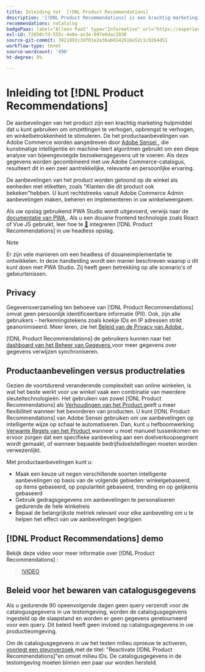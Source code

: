 ```yaml
---
title: Inleiding tot  [!DNL Product Recommendations]
description: '[!DNL Product Recommendations] is een krachtig marketinginstrument dat u kunt gebruiken om conversies te verhogen, de inkomsten te verhogen en de betrokkenheid van klanten te stimuleren.'
recommendations: noCatalog
badgePaas: label="Alleen PaaS" type="Informative" url="https://experienceleague.adobe.com/nl/docs/commerce/user-guides/product-solutions" tooltip="Is alleen van toepassing op Adobe Commerce op Cloud-projecten (door Adobe beheerde PaaS-infrastructuur) en op projecten in het veld."
exl-id: 72850cfd-555c-4e0e-ac3e-097e6dac2030
source-git-commit: 3821893c3df01e2e36ab0142616e52c1c92b4d51
workflow-type: tm+mt
source-wordcount: '490'
ht-degree: 0%

---
```


# Inleiding tot [!DNL Product Recommendations]

De aanbevelingen van het product zijn een krachtig marketing hulpmiddel dat u kunt gebruiken om omzettingen te verhogen, opbrengst te verhogen, en winkelbetrokkenheid te stimuleren. De het productaanbevelingen van Adobe Commerce worden aangedreven door [ Adobe Sensei ](https://www.adobe.com/sensei.html), die kunstmatige intelligentie en machine-leert algoritmen gebruikt om een diepe analyse van bijeengevoegde bezoekersgegevens uit te voeren. Als deze gegevens worden gecombineerd met uw Adobe Commerce-catalogus, resulteert dit in een zeer aantrekkelijke, relevante en persoonlijke ervaring.

De aanbevelingen van het product worden getoond op de winkel als eenheden met etiketten, zoals &quot;Klanten die dit product ook bekeken&quot;hebben. U kunt rechtstreeks vanuit Adobe Commerce Admin aanbevelingen maken, beheren en implementeren in uw winkelweergaven.

Als uw opslag gebruikend PWA Studio wordt uitgevoerd, verwijs naar de [ documentatie van PWA ](https://developer.adobe.com/commerce/pwa-studio/integrations/product-recommendations/). Als u een douane frontend technologie zoals React of Vue JS gebruikt, leer hoe te [&#128279;](headless.md) integreren [!DNL Product Recommendations] in uw headless opslag.

>[!NOTE]
>
>Er zijn vele manieren om een headless of douaneimplementatie te ontwikkelen. In deze handleiding wordt een manier beschreven waarop u dit kunt doen met PWA Studio. Zij heeft geen betrekking op alle scenario&#39;s of gebeurtenissen.

## Privacy

Gegevensverzameling ten behoeve van [!DNL Product Recommendations] omvat geen persoonlijk identificeerbare informatie (PII). Ook, zijn alle gebruikers - herkenningstekens zoals koekje IDs en IP adressen strikt geanonimiseerd. Meer leren, zie het [ Beleid van de Privacy van Adobe ](https://www.adobe.com/privacy/policy.html).

[!DNL Product Recommendations] de gebruikers kunnen naar het [ dashboard van het Beheer van Gegevens ](https://experienceleague.adobe.com/docs/commerce-admin/systems/data-transfer/data-dashboard.html?lang=nl-NL) voor meer gegevens over gegevens verwijzen synchroniseren.

## Productaanbevelingen versus productrelaties

Gezien de voortdurend veranderende complexiteit van online winkelen, is wat het beste werkt voor uw winkel vaak een combinatie van meerdere sleuteltechnologieën. Het gebruiken van zowel [!DNL Product Recommendations] als [ Verhoudingen van het Product ](https://experienceleague.adobe.com/docs/commerce-admin/marketing/promotions/product-relationships/product-relationships.html?lang=nl-NL) geeft u meer flexibiliteit wanneer het bevorderen van producten. U kunt [!DNL Product Recommendations] van Adobe Sensei gebruiken om uw aanbevelingen op intelligente wijze op schaal te automatiseren. Dan, kunt u hefboomwerking [ Verwante Regels van het Product ](https://experienceleague.adobe.com/docs/commerce-admin/marketing/promotions/product-relationships/product-related-rules.html?lang=nl-NL) wanneer u moet manueel tussenkomen en ervoor zorgen dat een specifieke aanbeveling aan een doelverkoopsegment wordt gemaakt, of wanneer bepaalde bedrijfsdoelstellingen moeten worden verwezenlijkt.

Met productaanbevelingen kunt u:

- Maak een keuze uit negen verschillende soorten intelligente aanbevelingen op basis van de volgende gebieden: winkelgebaseerd, op items gebaseerd, op populariteit gebaseerd, trending en op gelijkenis gebaseerd
- Gebruik gedragsgegevens om aanbevelingen te personaliseren gedurende de hele winkelreis
- Bepaal de belangrijkste metriek relevant voor elke aanbeveling om u te helpen het effect van uw aanbevelingen begrijpen

## [!DNL Product Recommendations] demo

Bekijk deze video voor meer informatie over [!DNL Product Recommendations] :

>[!VIDEO](https://video.tv.adobe.com/v/343991?quality=12)

## Beleid voor het bewaren van catalogusgegevens

Als u gedurende 90 opeenvolgende dagen geen query verzendt voor de catalogusgegevens in uw testomgeving, worden de catalogusgegevens ingesteld op de slaapstand en worden er geen gegevens geretourneerd voor een query. Dit beleid heeft geen invloed op catalogusgegevens in uw productieomgeving.

Om de catalogusgegevens in uw het testen milieu opnieuw te activeren, [ voorlegt een steunverzoek ](https://experienceleague.adobe.com/nl/docs/commerce-knowledge-base/kb/help-center-guide/magento-help-center-user-guide#experience-league-start-page) met de titel: &quot;Reactivate [!DNL Product Recommendations]&quot;en omvat milieu IDs. De catalogusgegevens in de testomgeving moeten binnen een paar uur worden hersteld.
